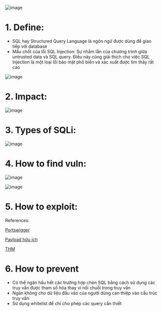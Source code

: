 ![image](https://github.com/vanniichan/Portswigger/assets/112863484/b567c068-f0cd-4604-a5b2-dce12d5874a5)

# 1. Define:
- SQL hay Structured Query Language là ngôn ngữ được dùng để giao tiếp với database
- Mấu chốt của lỗi SQL Injection: Sự nhầm lẫn của chương trình giữa untrusted data và SQL query. Điều này cũng giải thích cho việc SQL Injection là một loại lỗi bảo mật phổ biến và xác xuất được tìm thấy rất cao

![image](https://github.com/vanniichan/Portswigger/assets/112863484/11e33a14-f8ab-4d8d-bf1f-0c356682aa80)

# 2. Impact:

![image](https://github.com/vanniichan/Portswigger/assets/112863484/f7b99e58-3e75-4f02-b6ad-c66ced984fbf)

# 3. Types of SQLi:

![image](https://github.com/vanniichan/Portswigger/assets/112863484/bc3bb96f-2b26-4343-a07e-5f8108287d29)

# 4. How to find vuln:

![image](https://github.com/vanniichan/Portswigger/assets/112863484/3fdb6541-c191-4908-be74-f703dfa05225)

![image](https://github.com/vanniichan/Portswigger/assets/112863484/d372b360-1d2e-49c8-8069-d62db61aac02)

# 5. How to exploit:

References:

[Portswigger](https://portswigger.net/web-security/sql-injection#what-is-sql-injection-sqli)

[Payload hữu ích](https://book.hacktricks.xyz/pentesting-web/sql-injection)

[THM](https://tryhackme.com/r/room/sqlmap)

# 6. How to prevent

- Có thể ngăn hầu hết các trường hợp chèn SQL bằng cách sử dụng các truy vấn được tham số hóa thay vì nối chuỗi trong truy vấn
- Ngăn không cho dữ liệu đầu vào của người dùng can thiệp vào cấu trúc truy vấn
- Sử dụng whitelist để chỉ cho phép các query cần thiết
